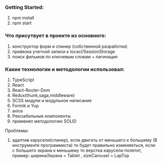### Getting Started:
1. npm install
2. npm start


### Что присутвует в проекте из основного:
1. конструктор форм и спинер (собственной разработки)
2. привязка учетной записи к locacl/SessionStorage
3. поиск фильмов по ключевым словам + пагинация

### Какие технологии и методологии использовал:
1. TypeScript
2. React
3. React-Router-Dom
4. Redux(thunk,saga,middleware)
5. SCSS модули и модульное написание
6. Formik и Yup
7. axios
8. Реюзабильные компоненты
9. применял методологию SOLID

Проблемы:
1) адаптив карусели(спинер), если двигать от меньшего к большему (В инструменте программиста) то будет правильно изменяеться, 
если с большего экрана к меньшему то верстка карусели полетит, пример: ширинаЭкрана = Tablet , sizeCarousel = LapTop
